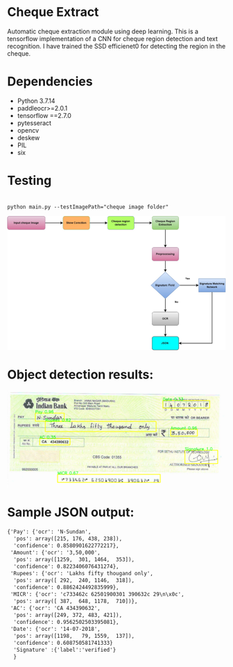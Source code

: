 # Cheque Extract

Automatic cheque extraction module using deep learning.  This is a tensorflow implementation of a CNN for cheque region detection and text recognition.  I have trained the SSD efficienet0 for detecting the region in the cheque.

# Dependencies
 
- Python 3.7.14 
- paddleocr>=2.0.1
- tensorflow ==2.7.0
- pytesseract 
- opencv
- deskew
- PIL
- six


# Testing

```

python main.py --testImagePath="cheque image folder"

```



<p align="center">
 <img src="images/cheque_preocessDiagram.jpg" align="middle" width = "1000"/>
<p align="center">


# Object detection results:

<p align="center">
 <img src="images/sampleoutput.png" align="middle" width = "1000"/>
<p align="center">

# Sample JSON output: 

````
{'Pay': {'ocr': 'N-Sundan',
  'pos': array([215, 176, 438, 238]),
  'confidence': 0.8580901622772217},
 'Amount': {'ocr': '3,50,000',
  'pos': array([1259,  301, 1464,  353]),
  'confidence': 0.8223406076431274},
 'Rupees': {'ocr': 'Lakhs fifty thougand only',
  'pos': array([ 292,  240, 1146,  318]),
  'confidence': 0.8862424492835999},
 'MICR': {'ocr': 'c733462c 62501900301 390632c 29\n\x0c',
  'pos': array([ 387,  648, 1178,  710])},
 'AC': {'ocr': 'CA 434390632',
  'pos': array([249, 372, 483, 421]),
  'confidence': 0.9562502503395081},
 'Date': {'ocr': '14-07-2018',
  'pos': array([1198,   79, 1559,  137]),
  'confidence': 0.608750581741333}
  'Signature' :{'label':'verified'}
  }
  


````
